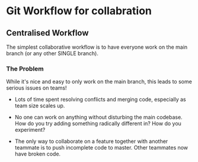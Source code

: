 # Git Workflow for collabration

## Centralised Workflow

The simplest collaborative workflow is to have everyone work on the main branch (or any other SINGLE branch).

### The Problem

While it's nice and easy to only work on the main branch, this leads to some serious issues on teams!

- Lots of time spent resolving conflicts and merging code, especially as team size scales up.

- No one can work on anything without disturbing the main codebase.  How do you try adding something radically different in?  How do you experiment?

- The only way to collaborate on a feature together with another teammate is to push incomplete code to master.  Other teammates now have broken code.


